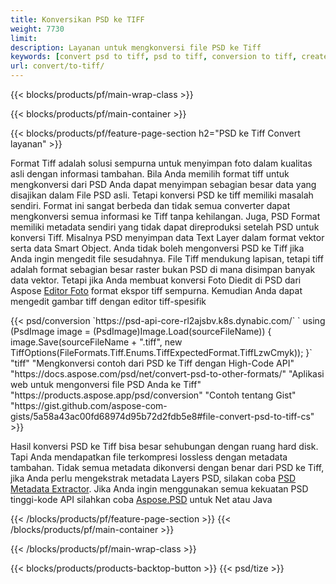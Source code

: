 ```yaml
---
title: Konversikan PSD ke TIFF
weight: 7730
limit: 
description: Layanan untuk mengkonversi file PSD ke Tiff
keywords: [convert psd to tiff, psd to tiff, conversion to tiff, create tiff from psd, print psd as tiff]
url: convert/to-tiff/
---
```


{{< blocks/products/pf/main-wrap-class >}}

{{< blocks/products/pf/main-container >}}

{{< blocks/products/pf/feature-page-section h2="PSD ke Tiff Convert layanan" >}}
<p>Format Tiff adalah solusi sempurna untuk menyimpan foto dalam kualitas asli dengan informasi tambahan. Bila Anda memilih format tiff untuk mengkonversi dari PSD Anda dapat menyimpan sebagian besar data yang disajikan dalam File PSD asli. Tetapi konversi PSD ke tiff memiliki masalah sendiri. Format ini sangat berbeda dan tidak semua converter dapat mengkonversi semua informasi ke Tiff tanpa kehilangan. Juga, PSD Format memiliki metadata sendiri yang tidak dapat direproduksi setelah PSD untuk konversi Tiff. Misalnya PSD menyimpan data Text Layer dalam format vektor serta data Smart Object. Anda tidak boleh mengonversi PSD ke Tiff jika Anda ingin mengedit file sesudahnya. File Tiff mendukung lapisan, tetapi tiff adalah format sebagian besar raster bukan PSD di mana disimpan banyak data vektor. Tetapi jika Anda membuat konversi Foto Diedit di PSD dari Aspose <a href="https://products.aspose.app/psd/photo-editor">Editor Foto</a> format ekspor tiff sempurna. Kemudian Anda dapat mengedit gambar tiff dengan editor tiff-spesifik</p>
{{< psd/conversion `https://psd-api-core-rl2ajsbv.k8s.dynabic.com/` 
`    using (PsdImage image = (PsdImage)Image.Load(sourceFileName))
    {
        image.Save(sourceFileName + ".tiff", new TiffOptions(FileFormats.Tiff.Enums.TiffExpectedFormat.TiffLzwCmyk));
    }` 
	"tiff" 
"Mengkonversi contoh dari PSD ke Tiff dengan High-Code API"  "https://docs.aspose.com/psd/net/convert-psd-to-other-formats/" 
"Aplikasi web untuk mengonversi file PSD Anda ke Tiff" "https://products.aspose.app/psd/conversion" 
"Contoh tentang Gist" "https://gist.github.com/aspose-com-gists/5a58a43ac00fd68974d95b72d2fdb5e8#file-convert-psd-to-tiff-cs" >}}
<p>Hasil konversi PSD ke Tiff bisa besar sehubungan dengan ruang hard disk. Tapi Anda mendapatkan file terkompresi lossless dengan metadata tambahan. Tidak semua metadata dikonversi dengan benar dari PSD ke Tiff, jika Anda perlu mengekstrak metadata Layers PSD, silakan coba <a href="https://products.aspose.app/psd/metadata">PSD Metadata Extractor</a>. Jika Anda ingin menggunakan semua kekuatan PSD tinggi-kode API silahkan coba <a href="/psd">Aspose.PSD</a> untuk Net atau Java</p>
{{< /blocks/products/pf/feature-page-section >}}
{{< /blocks/products/pf/main-container >}}


{{< /blocks/products/pf/main-wrap-class >}}

{{< blocks/products/products-backtop-button >}}
{{< psd/tize >}}

